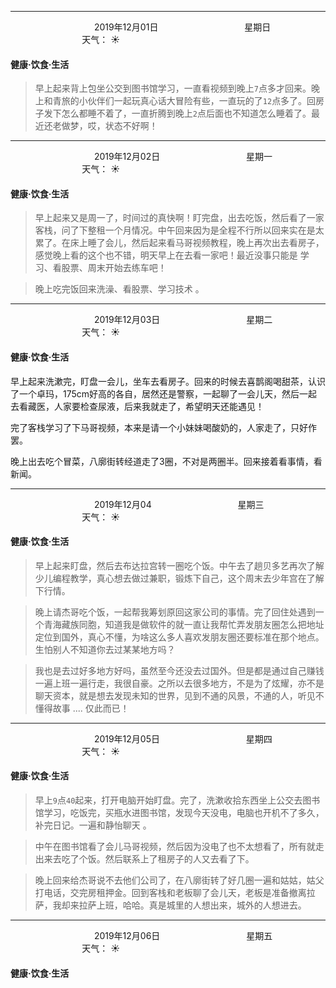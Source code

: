 ***
&nbsp;&nbsp;&nbsp;&nbsp;&nbsp;&nbsp;&nbsp;&nbsp;&nbsp;&nbsp;&nbsp;&nbsp;&nbsp;&nbsp;&nbsp;&nbsp;&nbsp;&nbsp;
&nbsp;&nbsp;&nbsp;&nbsp;&nbsp;&nbsp;&nbsp;&nbsp;&nbsp;&nbsp;&nbsp;&nbsp;&nbsp;&nbsp;           2019年12月01日
&nbsp;&nbsp;&nbsp;&nbsp;&nbsp;&nbsp;&nbsp;&nbsp;&nbsp;&nbsp;&nbsp;&nbsp;&nbsp;&nbsp;&nbsp;&nbsp;&nbsp;&nbsp;
&nbsp;&nbsp;&nbsp;&nbsp;&nbsp;&nbsp;&nbsp;&nbsp;&nbsp;&nbsp;&nbsp;&nbsp;&nbsp;&nbsp;                星期日
&nbsp;&nbsp;&nbsp;&nbsp;&nbsp;&nbsp;&nbsp;&nbsp;&nbsp;&nbsp;&nbsp;&nbsp;&nbsp;&nbsp;&nbsp;&nbsp;&nbsp;&nbsp;
&nbsp;&nbsp;&nbsp;&nbsp;&nbsp;&nbsp;&nbsp;&nbsp;&nbsp;&nbsp;&nbsp;&nbsp;&nbsp;&nbsp;&nbsp;&nbsp;&nbsp;&nbsp;
&nbsp;&nbsp;&nbsp;&nbsp;&nbsp;&nbsp;&nbsp;&nbsp;&nbsp;                                       天气： :sunny:

#### 健康·饮食·生活

>早上起来背上包坐公交到图书馆学习，一直看视频到晚上`7`点多才回来。晚上和青旅的小伙伴们一起玩真心话大冒险有些，一直玩的了`12`点多了。回房子发下怎么都睡不着了，一直折腾到晚上`2`点后面也不知道怎么睡着了。最近还老做梦，哎，状态不好啊！


***
&nbsp;&nbsp;&nbsp;&nbsp;&nbsp;&nbsp;&nbsp;&nbsp;&nbsp;&nbsp;&nbsp;&nbsp;&nbsp;&nbsp;&nbsp;&nbsp;&nbsp;&nbsp;
&nbsp;&nbsp;&nbsp;&nbsp;&nbsp;&nbsp;&nbsp;&nbsp;&nbsp;&nbsp;&nbsp;&nbsp;&nbsp;&nbsp;           2019年12月02日
&nbsp;&nbsp;&nbsp;&nbsp;&nbsp;&nbsp;&nbsp;&nbsp;&nbsp;&nbsp;&nbsp;&nbsp;&nbsp;&nbsp;&nbsp;&nbsp;&nbsp;&nbsp;
&nbsp;&nbsp;&nbsp;&nbsp;&nbsp;&nbsp;&nbsp;&nbsp;&nbsp;&nbsp;&nbsp;&nbsp;&nbsp;&nbsp;                星期一
&nbsp;&nbsp;&nbsp;&nbsp;&nbsp;&nbsp;&nbsp;&nbsp;&nbsp;&nbsp;&nbsp;&nbsp;&nbsp;&nbsp;&nbsp;&nbsp;&nbsp;&nbsp;
&nbsp;&nbsp;&nbsp;&nbsp;&nbsp;&nbsp;&nbsp;&nbsp;&nbsp;&nbsp;&nbsp;&nbsp;&nbsp;&nbsp;&nbsp;&nbsp;&nbsp;&nbsp;
&nbsp;&nbsp;&nbsp;&nbsp;&nbsp;&nbsp;&nbsp;&nbsp;&nbsp;                                       天气： :sunny:

#### 健康·饮食·生活

>早上起来又是周一了，时间过的真快啊！盯完盘，出去吃饭，然后看了一家客栈，问了下整租一个月情况。中午回来因为是全程不行所以回来实在是太累了。在床上睡了会儿，然后起来看马哥视频教程，晚上再次出去看房子，感觉晚上看的这个也不错，明天早上在去看一家吧！最近没事只能是 学习、看股票、周末开始去练车吧！

>晚上吃完饭回来洗澡、看股票、学习技术 。


***
&nbsp;&nbsp;&nbsp;&nbsp;&nbsp;&nbsp;&nbsp;&nbsp;&nbsp;&nbsp;&nbsp;&nbsp;&nbsp;&nbsp;&nbsp;&nbsp;&nbsp;&nbsp;
&nbsp;&nbsp;&nbsp;&nbsp;&nbsp;&nbsp;&nbsp;&nbsp;&nbsp;&nbsp;&nbsp;&nbsp;&nbsp;&nbsp;           2019年12月03日
&nbsp;&nbsp;&nbsp;&nbsp;&nbsp;&nbsp;&nbsp;&nbsp;&nbsp;&nbsp;&nbsp;&nbsp;&nbsp;&nbsp;&nbsp;&nbsp;&nbsp;&nbsp;
&nbsp;&nbsp;&nbsp;&nbsp;&nbsp;&nbsp;&nbsp;&nbsp;&nbsp;&nbsp;&nbsp;&nbsp;&nbsp;&nbsp;                星期二
&nbsp;&nbsp;&nbsp;&nbsp;&nbsp;&nbsp;&nbsp;&nbsp;&nbsp;&nbsp;&nbsp;&nbsp;&nbsp;&nbsp;&nbsp;&nbsp;&nbsp;&nbsp;
&nbsp;&nbsp;&nbsp;&nbsp;&nbsp;&nbsp;&nbsp;&nbsp;&nbsp;&nbsp;&nbsp;&nbsp;&nbsp;&nbsp;&nbsp;&nbsp;&nbsp;&nbsp;
&nbsp;&nbsp;&nbsp;&nbsp;&nbsp;&nbsp;&nbsp;&nbsp;&nbsp;                                       天气： :sunny:

#### 健康·饮食·生活

早上起来洗漱完，盯盘一会儿，坐车去看房子。回来的时候去喜鹊阁喝甜茶，认识了一个卓玛，175cm好高的各自，居然还是警察，一起聊了一会儿天，然后一起去看藏医，人家要检查尿液，后来我就走了，希望明天还能遇见！

完了客栈学习了下马哥视频，本来是请一个小妹妹喝酸奶的，人家走了，只好作罢。

晚上出去吃个冒菜，八廓街转经道走了3圈，不对是两圈半。回来接着看事情，看新闻。


***
&nbsp;&nbsp;&nbsp;&nbsp;&nbsp;&nbsp;&nbsp;&nbsp;&nbsp;&nbsp;&nbsp;&nbsp;&nbsp;&nbsp;&nbsp;&nbsp;&nbsp;&nbsp;
&nbsp;&nbsp;&nbsp;&nbsp;&nbsp;&nbsp;&nbsp;&nbsp;&nbsp;&nbsp;&nbsp;&nbsp;&nbsp;&nbsp;           2019年12月04
&nbsp;&nbsp;&nbsp;&nbsp;&nbsp;&nbsp;&nbsp;&nbsp;&nbsp;&nbsp;&nbsp;&nbsp;&nbsp;&nbsp;&nbsp;&nbsp;&nbsp;&nbsp;
&nbsp;&nbsp;&nbsp;&nbsp;&nbsp;&nbsp;&nbsp;&nbsp;&nbsp;&nbsp;&nbsp;&nbsp;&nbsp;&nbsp;                星期三
&nbsp;&nbsp;&nbsp;&nbsp;&nbsp;&nbsp;&nbsp;&nbsp;&nbsp;&nbsp;&nbsp;&nbsp;&nbsp;&nbsp;&nbsp;&nbsp;&nbsp;&nbsp;
&nbsp;&nbsp;&nbsp;&nbsp;&nbsp;&nbsp;&nbsp;&nbsp;&nbsp;&nbsp;&nbsp;&nbsp;&nbsp;&nbsp;&nbsp;&nbsp;&nbsp;&nbsp;
&nbsp;&nbsp;&nbsp;&nbsp;&nbsp;&nbsp;&nbsp;&nbsp;&nbsp;                                       天气： :sunny:

#### 健康·饮食·生活
>早上起来盯盘，然后去布达拉宫转一圈吃个饭。中午去了趟贝多艺再次了解少儿编程教学，真心想去做过兼职，锻炼下自己，这个周末去少年宫在了解下行情。

>晚上请杰哥吃个饭，一起帮我筹划原回这家公司的事情。完了回住处遇到一个青海藏族同胞，知道我是做软件的就一直让我帮忙弄发朋友圈怎么把地址定位到国外，真心不懂，为啥这么多人喜欢发朋友圈还要标准在那个地点。生怕别人不知道你去过某某地方吗？

>我也是去过好多地方好吗，虽然至今还没去过国外。但是都是通过自己赚钱一遍上班一遍行走，我很自豪。之所以去很多地方，不是为了炫耀，亦不是聊天资本，就是想去发现未知的世界，见到不通的风景，不通的人，听见不懂得故事 .... 仅此而已！


***
&nbsp;&nbsp;&nbsp;&nbsp;&nbsp;&nbsp;&nbsp;&nbsp;&nbsp;&nbsp;&nbsp;&nbsp;&nbsp;&nbsp;&nbsp;&nbsp;&nbsp;&nbsp;
&nbsp;&nbsp;&nbsp;&nbsp;&nbsp;&nbsp;&nbsp;&nbsp;&nbsp;&nbsp;&nbsp;&nbsp;&nbsp;&nbsp;           2019年12月05日
&nbsp;&nbsp;&nbsp;&nbsp;&nbsp;&nbsp;&nbsp;&nbsp;&nbsp;&nbsp;&nbsp;&nbsp;&nbsp;&nbsp;&nbsp;&nbsp;&nbsp;&nbsp;
&nbsp;&nbsp;&nbsp;&nbsp;&nbsp;&nbsp;&nbsp;&nbsp;&nbsp;&nbsp;&nbsp;&nbsp;&nbsp;&nbsp;                星期四
&nbsp;&nbsp;&nbsp;&nbsp;&nbsp;&nbsp;&nbsp;&nbsp;&nbsp;&nbsp;&nbsp;&nbsp;&nbsp;&nbsp;&nbsp;&nbsp;&nbsp;&nbsp;
&nbsp;&nbsp;&nbsp;&nbsp;&nbsp;&nbsp;&nbsp;&nbsp;&nbsp;&nbsp;&nbsp;&nbsp;&nbsp;&nbsp;&nbsp;&nbsp;&nbsp;&nbsp;
&nbsp;&nbsp;&nbsp;&nbsp;&nbsp;&nbsp;&nbsp;&nbsp;&nbsp;                                       天气： :sunny:

#### 健康·饮食·生活
>早上`9`点`40`起来，打开电脑开始盯盘。完了，洗漱收拾东西坐上公交去图书馆学习，吃饭完，买瓶水进图书馆，发现今天没电，电脑也开机不了多久，补完日记。一遍和静怡聊天 。

>中午在图书馆看了会儿马哥视频，然后因为没电了也不太想看了，所有就走出来去吃了个饭。然后联系上了租房子的人又去看了下。

>晚上回来给杰哥说不去他们公司了，在八廓街转了好几圈一遍和姑姑，姑父打电话，交完房租押金。回到客栈和老板聊了会儿天，老板是准备撤离拉萨，我却来拉萨上班，哈哈。真是城里的人想出来，城外的人想进去。

***
&nbsp;&nbsp;&nbsp;&nbsp;&nbsp;&nbsp;&nbsp;&nbsp;&nbsp;&nbsp;&nbsp;&nbsp;&nbsp;&nbsp;&nbsp;&nbsp;&nbsp;&nbsp;
&nbsp;&nbsp;&nbsp;&nbsp;&nbsp;&nbsp;&nbsp;&nbsp;&nbsp;&nbsp;&nbsp;&nbsp;&nbsp;&nbsp;           2019年12月06日
&nbsp;&nbsp;&nbsp;&nbsp;&nbsp;&nbsp;&nbsp;&nbsp;&nbsp;&nbsp;&nbsp;&nbsp;&nbsp;&nbsp;&nbsp;&nbsp;&nbsp;&nbsp;
&nbsp;&nbsp;&nbsp;&nbsp;&nbsp;&nbsp;&nbsp;&nbsp;&nbsp;&nbsp;&nbsp;&nbsp;&nbsp;&nbsp;                星期五
&nbsp;&nbsp;&nbsp;&nbsp;&nbsp;&nbsp;&nbsp;&nbsp;&nbsp;&nbsp;&nbsp;&nbsp;&nbsp;&nbsp;&nbsp;&nbsp;&nbsp;&nbsp;
&nbsp;&nbsp;&nbsp;&nbsp;&nbsp;&nbsp;&nbsp;&nbsp;&nbsp;&nbsp;&nbsp;&nbsp;&nbsp;&nbsp;&nbsp;&nbsp;&nbsp;&nbsp;
&nbsp;&nbsp;&nbsp;&nbsp;&nbsp;&nbsp;&nbsp;&nbsp;&nbsp;                                       天气： :sunny:

#### 健康·饮食·生活
